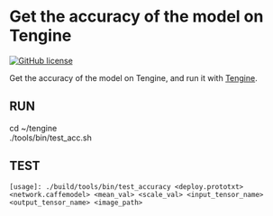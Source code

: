 # Get the accuracy of the model on Tengine

[![GitHub license](http://OAID.github.io/pics/apache_2.0.svg)](./LICENSE)

Get the accuracy of the model on Tengine, and run it with [Tengine](https://github.com/OAID/Tengine).

## RUN

cd ~/tengine<br>
./tools/bin/test_acc.sh

## TEST

	[usage]: ./build/tools/bin/test_accuracy <deploy.prototxt> <network.caffemodel> <mean_val> <scale_val> <input_tensor_name> <output_tensor_name> <image_path>






